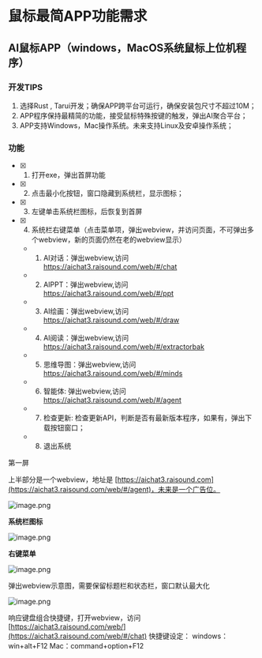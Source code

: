 # 鼠标最简APP功能需求

## AI鼠标APP（windows，MacOS系统鼠标上位机程序）

### 开发TIPS

1. 选择Rust , Tarui开发；确保APP跨平台可运行，确保安装包尺寸不超过10M；
2. APP程序保持最精简的功能，接受鼠标特殊按键的触发，弹出AI聚合平台；
3. APP支持Windows，Mac操作系统。未来支持Linux及安卓操作系统；

### 功能

- [x] 1. 打开exe，弹出首屏功能
- [x] 2. 点击最小化按钮，窗口隐藏到系统栏，显示图标；
- [x] 3. 左键单击系统栏图标，后恢复到首屏
- [x] 4. 系统栏右键菜单（点击菜单项，弹出webview，并访问页面，不可弹出多个webview，新的页面仍然在老的webview显示）
    - 1. AI对话：弹出webview,访问 https://aichat3.raisound.com/web/#/chat
    - 2. AIPPT：弹出webview,访问 https://aichat3.raisound.com/web/#/ppt
    - 3. AI绘画：弹出webview,访问 https://aichat3.raisound.com/web/#/draw
    - 4. AI阅读：弹出webview,访问 https://aichat3.raisound.com/web/#/extractorbak
    - 5. 思维导图：弹出webview,访问 https://aichat3.raisound.com/web/#/minds
    - 6. 智能体: 弹出webview,访问 https://aichat3.raisound.com/web/#/agent
    - 7. 检查更新: 检查更新API，判断是否有最新版本程序，如果有，弹出下载按钮窗口；
    - 8. 退出系统

第一屏

上半部分是一个webview，地址是 [https://aichat3.raisound.com](https://aichat3.raisound.com/web/#/agent)，未来是一个广告位。

![image.png](https://prod-files-secure.s3.us-west-2.amazonaws.com/79c0215a-dec4-4d8c-a569-cd1dd277e8ba/69ad6ee7-d355-420c-af1d-79687ce64d4f/image.png)

**系统栏图标**

![image.png](https://prod-files-secure.s3.us-west-2.amazonaws.com/79c0215a-dec4-4d8c-a569-cd1dd277e8ba/0f692fe5-748a-4327-a006-28610a637d32/image.png)

**右键菜单**

![image.png](https://prod-files-secure.s3.us-west-2.amazonaws.com/79c0215a-dec4-4d8c-a569-cd1dd277e8ba/7c168a08-9419-4425-9c65-7b7b3579aebe/image.png)

弹出webview示意图，需要保留标题栏和状态栏，窗口默认最大化

![image.png](https://prod-files-secure.s3.us-west-2.amazonaws.com/79c0215a-dec4-4d8c-a569-cd1dd277e8ba/5b7cdf87-f765-4f77-988c-bd3c99e0aacc/image.png)

响应键盘组合快捷键，打开webview，访问[https://aichat3.raisound.com/web/](https://aichat3.raisound.com/web/#/chat)
快捷键设定：
windows：win+alt+F12 
Mac：command+option+F12